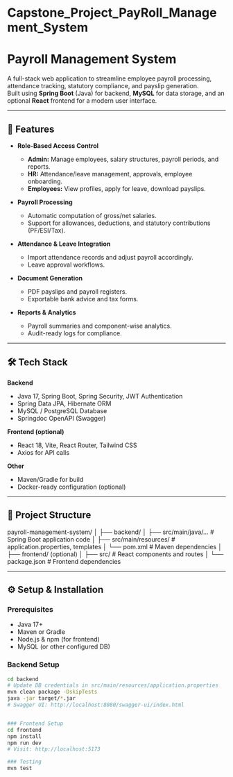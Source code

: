 # Capstone_Project_PayRoll_Management_System
# Payroll Management System

A full-stack web application to streamline employee payroll processing, attendance tracking, statutory compliance, and payslip generation.  
Built using **Spring Boot** (Java) for backend, **MySQL** for data storage, and an optional **React** frontend for a modern user interface.

---

## 🚀 Features

- **Role-Based Access Control**
  - **Admin:** Manage employees, salary structures, payroll periods, and reports.
  - **HR:** Attendance/leave management, approvals, employee onboarding.
  - **Employees:** View profiles, apply for leave, download payslips.

- **Payroll Processing**
  - Automatic computation of gross/net salaries.
  - Support for allowances, deductions, and statutory contributions (PF/ESI/Tax).

- **Attendance & Leave Integration**
  - Import attendance records and adjust payroll accordingly.
  - Leave approval workflows.

- **Document Generation**
  - PDF payslips and payroll registers.
  - Exportable bank advice and tax forms.

- **Reports & Analytics**
  - Payroll summaries and component-wise analytics.
  - Audit-ready logs for compliance.

---

## 🛠️ Tech Stack

**Backend**
- Java 17, Spring Boot, Spring Security, JWT Authentication
- Spring Data JPA, Hibernate ORM
- MySQL / PostgreSQL Database
- Springdoc OpenAPI (Swagger)

**Frontend (optional)**
- React 18, Vite, React Router, Tailwind CSS
- Axios for API calls

**Other**
- Maven/Gradle for build
- Docker-ready configuration (optional)

---

## 📂 Project Structure

payroll-management-system/
│
├── backend/
│ ├── src/main/java/... # Spring Boot application code
│ ├── src/main/resources/ # application.properties, templates
│ └── pom.xml # Maven dependencies
│
├── frontend/ (optional)
│ ├── src/ # React components and routes
│ └── package.json # Frontend dependencies


---

## ⚙️ Setup & Installation

### Prerequisites
- Java 17+
- Maven or Gradle
- Node.js & npm (for frontend)
- MySQL (or other configured DB)

### Backend Setup
```bash
cd backend
# Update DB credentials in src/main/resources/application.properties
mvn clean package -DskipTests
java -jar target/*.jar
# Swagger UI: http://localhost:8080/swagger-ui/index.html


### Frontend Setup
cd frontend
npm install
npm run dev
# Visit: http://localhost:5173

### Testing
mvn test

